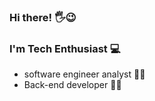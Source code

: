 ### Hi there! 🖐😉

### I'm Tech Enthusiast 💻
 - software engineer analyst 👩‍🎓
 - Back-end developer 👩‍💻
          
<!--
**TuanySantos/TuanySantos** is a ✨ _special_ ✨ repository because its `README.md` (this file) appears on your GitHub profile.


Here are some ideas to get you started:

- 🔭 I’m currently working on ...
- 🌱 I’m currently learning ...
- 👯 I’m looking to collaborate on ...
- 🤔 I’m looking for help with ...
- 💬 Ask me about ...
- 📫 How to reach me: ...
- 😄 Pronouns: ...
- ⚡ Fun fact: ...
-->
